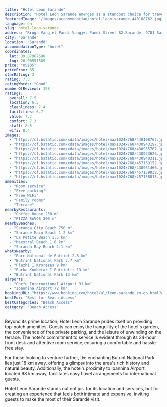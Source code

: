 ```yaml
---
title: "Hotel Leon Sarande"
description: "Hotel Leon Sarande emerges as a standout choice for travelers seeking a blend of comfort and convenience in the heart of Sarandë."
featuredImage: "/images/accommodation/hotel-leon-sarande-440108762.jpg"
language: en
slug: hotel-leon-sarande
address: "Rruga Vangjel Pandi Vangjel Pandi Street 82,Sarande, 9701 Sarandë, Albania"
city: "Sarandë"
location: "Sarandë"
accommodationType: "hotel"
coordinates:
  lat: 39.87967598
  lng: 20.00551509
price: "US$35"
priceFrom: 35
starRating: 3
rating: 7.5
ratingWords: "Good"
numberOfReviews: 198
ratings:
  overall: 7.5
  location: 6.5
  cleanliness: 7.4
  facilities: 6.7
  value: 7.7
  comfort: 7.3
  staff: 8.5
  wifi: 8.4
images:
  - "https://cf.bstatic.com/xdata/images/hotel/max1024x768/440108762.jpg?k=baeea86d43c6dbc69cf6cc5c9f4917567f60dc3e442250263f117c3bd778cc0a&o=&hp=1"
  - "https://cf.bstatic.com/xdata/images/hotel/max1024x768/430943197.jpg?k=5b1b6c17bf2a5b1b5221e645dc6e0f010452426a77d6d8ba016652c14f75fb88&o=&hp=1"
  - "https://cf.bstatic.com/xdata/images/hotel/max1024x768/430935767.jpg?k=ac48eef6ce424629b9d4108a7e101d80ce0fcee405a6a209dad7c98fb785e909&o=&hp=1"
  - "https://cf.bstatic.com/xdata/images/hotel/max1024x768/430933626.jpg?k=18474a6b7c97e170f32657d026331f3387d0e7735f3088b761d9b01fead482a8&o=&hp=1"
  - "https://cf.bstatic.com/xdata/images/hotel/max1024x768/430940311.jpg?k=14542dd2523dfd2df0d7fea23435a6baa9620e9c164d983c41a65163e2b05b0f&o=&hp=1"
  - "https://cf.bstatic.com/xdata/images/hotel/max1024x768/457159152.jpg?k=28c5f52e46dc3215e91153d0d768cb11d0a6121849ffc18b755df7a1c0ac4967&o=&hp=1"
  - "https://cf.bstatic.com/xdata/images/hotel/max1024x768/430951466.jpg?k=1d0896b07701b2327c7911d25da7d2ba465f90a0e9bdd4c9b6ff43c9b83a9776&o=&hp=1"
  - "https://cf.bstatic.com/xdata/images/hotel/max1024x768/457159038.jpg?k=85c05943f4022f86ddc19589ddb1f9e775acf92441b77e4e0948683d5090d028&o=&hp=1"
  - "https://cf.bstatic.com/xdata/images/hotel/max1024x768/457158813.jpg?k=b02510b5b1d141d56ce16c4f6e506754dafb12a924f8de9e4854737ef10370e9&o=&hp=1"
amenities:
  - "Room service"
  - "Free parking"
  - "Free WiFi"
  - "Family rooms"
  - "Terrace"
nearbyRestaurants:
  - "Coffee House 250 m"
  - "PIZZA SAVOS 300 m"
nearbyBeaches:
  - "Saranda City Beach 750 m"
  - "Sarande Main Beach 1.2 km"
  - "La Petite Beach 1.5 km"
  - "Maestral Beach 1.6 km"
  - "Saranda Bay Beach 2.1 km"
whatsNearby:
  - "Parc National de Butrint 2.8 km"
  - "Butrint National Park 3.7 km"
  - "Plazhi I Krorezes 9 km"
  - "Parku Kombetar I Butrintit 13 km"
  - "Butrint National Park 13 km"
airports:
  - "Corfu International Airport 31 km"
  - "Ioannina Airport 72 km"
bookingURL: "https://www.booking.com/hotel/al/leon-sarande.en-gb.html?aid=8035640"
bestFor: "Best for Beach Access"
bestCategories: "Beach Access"
category: "Beach Access"
---
```


Beyond its prime location, Hotel Leon Sarande prides itself on providing top-notch amenities. Guests can enjoy the tranquility of the hotel's garden, the convenience of free private parking, and the leisure of unwinding on the terrace. The hotel's commitment to service is evident through its 24-hour front desk and attentive room service, ensuring a comfortable and hassle-free stay.

For those looking to venture further, the enchanting Butrint National Park lies just 18 km away, offering a glimpse into the area's rich history and natural beauty. Additionally, the hotel's proximity to Ioannina Airport, located 98 km away, facilitates easy travel arrangements for international guests.

Hotel Leon Sarande stands out not just for its location and services, but for creating an experience that feels both intimate and expansive, inviting guests to make the most of their Sarandë visit.